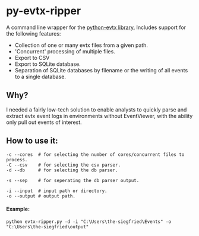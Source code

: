 # py-evtx-ripper
A command line wrapper for the [python-evtx library.](https://github.com/williballenthin/python-evtx) 
Includes support for the following features: 

* Collection of one or many evtx files from a given path. 
* 'Concurrent' processing of multiple files.
* Export to CSV
* Export to SQLite database.
* Separation of SQLite databases by filename or the writing of all events to a single database.

## Why?
I needed a fairly low-tech solution to enable analysts to quickly parse and 
extract evtx event logs in environments without EventViewer, with the ability 
only pull out events of interest. 

## How to use it: 

```
-c --cores  # for selecting the number of cores/concurrent files to process.
-C --csv    # for selecting the csv parser.
-d --db     # for selecting the db parser.

-s --sep    # for seperating the db parser output.

-i --input  # input path or directory.
-o --output # output path.
```

#### Example: 
```
python evtx-ripper.py -d -i "C:\Users\the-siegfried\Events" -o "C:\Users\the-siegfried\output"
```
